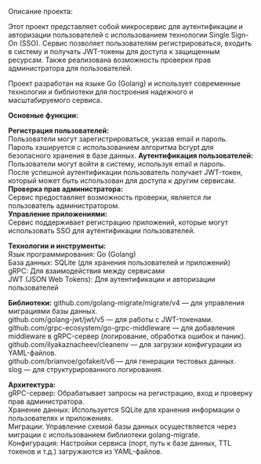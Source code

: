 Описание проекта:

Этот проект представляет собой микросервис для аутентификации и авторизации пользователей с использованием технологии Single Sign-On (SSO). Сервис позволяет пользователям регистрироваться, входить в систему и получать JWT-токены для доступа к защищенным ресурсам. Также реализована возможность проверки прав администратора для пользователей.

Проект разработан на языке Go (Golang) и использует современные технологии и библиотеки для построения надежного и масштабируемого сервиса.

**Основные функции:**

**Регистрация пользователей:**  
Пользователи могут зарегистрироваться, указав email и пароль.  
Пароль хэшируется с использованием алгоритма bcrypt для безопасного хранения в базе данных.
**Аутентификация пользователей:**  
Пользователи могут войти в систему, используя email и пароль.  
После успешной аутентификации пользователь получает JWT-токен, который может быть использован для доступа к другим сервисам.  
**Проверка прав администратора:**  
Сервис предоставляет возможность проверки, является ли пользователь администратором.  
**Управление приложениями:**  
Сервис поддерживает регистрацию приложений, которые могут использовать SSO для аутентификации пользователей.

**Технологии и инструменты:**  
Язык программирования: Go (Golang)  
База данных: SQLite (для хранения пользователей и приложений)  
gRPC: Для взаимодействия между сервисами  
JWT (JSON Web Tokens): Для аутентификации и авторизации пользователей

**Библиотеки:** 
github.com/golang-migrate/migrate/v4 — для управления миграциями базы данных.  
github.com/golang-jwt/jwt/v5 — для работы с JWT-токенами.  
github.com/grpc-ecosystem/go-grpc-middleware — для добавления middleware в gRPC-сервер (логирование, обработка ошибок и паник).  
github.com/ilyakaznacheev/cleanenv — для загрузки конфигурации из YAML-файлов.  
github.com/brianvoe/gofakeit/v6 — для генерации тестовых данных.  
slog — для структурированного логирования.

**Архитектура:**  
gRPC-сервер: Обрабатывает запросы на регистрацию, вход и проверку прав администратора.  
Хранение данных: Используется SQLite для хранения информации о пользователях и приложениях.  
Миграции: Управление схемой базы данных осуществляется через миграции с использованием библиотеки golang-migrate.  
Конфигурация: Настройки сервиса (порт, путь к базе данных, TTL токенов и т.д.) загружаются из YAML-файлов.
